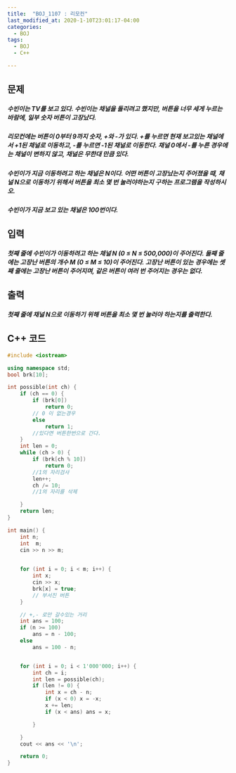 ```yaml
---
title:  "BOJ_1107 : 리모컨"
last_modified_at: 2020-1-10T23:01:17-04:00
categories: 
  - BOJ
tags:
  - BOJ
  - C++

---
```



## 문제

##### 수빈이는 TV를 보고 있다. 수빈이는 채널을 돌리려고 했지만, 버튼을 너무 세게 누르는 바람에, 일부 숫자 버튼이 고장났다.

##### 리모컨에는 버튼이 0부터 9까지 숫자, +와 -가 있다. +를 누르면 현재 보고있는 채널에서 +1된 채널로 이동하고, -를 누르면 -1된 채널로 이동한다. 채널 0에서 -를 누른 경우에는 채널이 변하지 않고, 채널은 무한대 만큼 있다.

##### 수빈이가 지금 이동하려고 하는 채널은 N이다. 어떤 버튼이 고장났는지 주어졌을 때, 채널 N으로 이동하기 위해서 버튼을 최소 몇 번 눌러야하는지 구하는 프로그램을 작성하시오. 

##### 수빈이가 지금 보고 있는 채널은 100번이다.



## 입력

##### 첫째 줄에 수빈이가 이동하려고 하는 채널 N (0 ≤ N ≤ 500,000)이 주어진다.  둘째 줄에는 고장난 버튼의 개수 M (0 ≤ M ≤ 10)이 주어진다. 고장난 버튼이 있는 경우에는 셋째 줄에는 고장난 버튼이 주어지며, 같은 버튼이 여러 번 주어지는 경우는 없다.




## 출력

##### 첫째 줄에 채널 N으로 이동하기 위해 버튼을 최소 몇 번 눌러야 하는지를 출력한다.






## C++ 코드
```c++
#include <iostream>

using namespace std;
bool brk[10];

int possible(int ch) {
	if (ch == 0) {
		if (brk[0])
			return 0;
		// 0 이 없는경우
		else
			return 1;
		//있다면 버튼한번으로 간다.
	}
	int len = 0;
	while (ch > 0) {
		if (brk[ch % 10])
			return 0;
		//1의 자리검사
		len++;
		ch /= 10;
		//1의 자리를 삭제

	}
	return len;
}

int main() {
	int n;
	int  m;
	cin >> n >> m;
	

	for (int i = 0; i < m; i++) {
		int x;
		cin >> x;
		brk[x] = true;
		// 부서진 버튼
	}

	// +,- 로만 갈수있는 거리
	int ans = 100;
	if (n >= 100)
		ans = n - 100;
	else
		ans = 100 - n;


	for (int i = 0; i < 1'000'000; i++) {
		int ch = i;
		int len = possible(ch);
		if (len != 0) {
			int x = ch - n;
			if (x < 0) x = -x;
			x += len;
			if (x < ans) ans = x;

		}

	}
	cout << ans << '\n';

	return 0;
}

```

